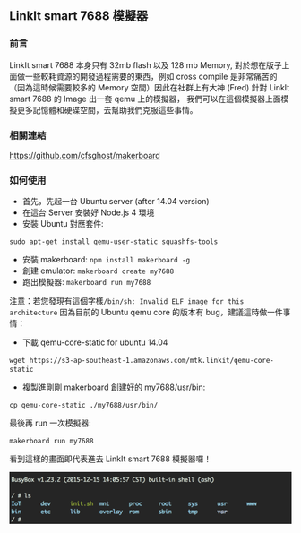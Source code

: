 ## LinkIt smart 7688 模擬器

### 前言

LinkIt smart 7688 本身只有 32mb flash 以及 128 mb Memory, 對於想在版子上面做一些較耗資源的開發過程需要的東西，例如 cross compile 是非常痛苦的（因為這時候需要較多的 Memory 空間）因此在社群上有大神 (Fred) 針對 LinkIt smart 7688 的 Image 出一套 qemu 上的模擬器， 我們可以在這個模擬器上面模擬更多記憶體和硬碟空間，去幫助我們克服這些事情。

### 相關連結

https://github.com/cfsghost/makerboard

### 如何使用

* 首先，先起一台 Ubuntu server (after 14.04 version)
* 在這台 Server 安裝好 Node.js 4 環境
* 安裝 Ubuntu 對應套件:
```
sudo apt-get install qemu-user-static squashfs-tools
```
* 安裝 makerboard: `npm install makerboard -g`
* 創建 emulator: `makerboard create my7688`
* 跑出模擬器: `makerboard run my7688`

注意：若您發現有這個字樣`/bin/sh: Invalid ELF image for this architecture` 因為目前的 Ubuntu qemu core 的版本有 bug，建議這時做一件事情：

* 下載 qemu-core-static for ubuntu 14.04

```
wget https://s3-ap-southeast-1.amazonaws.com/mtk.linkit/qemu-core-static
```

* 複製進剛剛 makerboard 創建好的 my7688/usr/bin:

```
cp qemu-core-static ./my7688/usr/bin/
```

最後再 run 一次模擬器:

```
makerboard run my7688
```

看到這樣的畫面即代表進去 LinkIt smart 7688 模擬器囉！

![](7688emulator.png)


